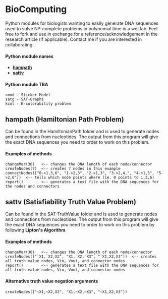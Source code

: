 # BioComputing
Python modules for biologists wanting to easily generate DNA sequences used to solve NP-complete problems in polynomial time in a wet lab. Feel free to fork and use in exchange for a reference/acknowledgement in the research article (if applicable). Contact me if you are interested in collaborating.

#### Python module names
* **[hampath](https://github.com/Abesuden/BioComputing/blob/master/README.md#hampath-hamiltonian-path-problem)**
* **[sattv](https://github.com/Abesuden/BioComputing/blob/master/README.md#sattv-Satisfiability-truth-value-problem)**

#### Python module TBA
```
smod - Sticker Model
satg - SAT-Graphs
kcol - K-colorability problem
```

## hampath (Hamiltonian Path Problem)
  Can be found in the HamiltonianPath folder and is used to generate nodes and connections from nucleotides. The output from this program will give the exact DNA sequences you need to order to work on this problem.

#### Examples of methods
```
changeMer(30)   <-- changes the DNA length of each node/connector
createNodes(7)  <-- creates 7 nodes in this example
connectNodes(["0->1,3,6", "1->2,3", "2->1,3", "3->2,4,", "4->1,5", "5->2,6"])  <-- tells which node points where (ie. 0 points to 1,3,6)
report()        <-- generates a text file with the DNA sequences for the nodes and connectors
```

## sattv (Satisfiability Truth Value Problem)
  Can be found in the SAT-TruthValue folder and is used to generate nodes and connections from nucleotides. The output from this program will give the exact DNA sequences you need to order to work on this problem by following **Lipton's Algorithm**.

#### Examples of methods
```
changeMer(30)   <-- changes the DNA length of each node/connector
createNodes(["`X1,`X2,X2", "X1,`X2,`X3", "`X1,X2,X3"])  <-- creates all truth value nodes, Vin, Vout, and connector nodes
report()        <-- generates a text file with the DNA sequences for all truth value nodes, Vin, Vout, and connector nodes
```

#### Alternative truth value negation arguments
```
createNodes(["~X1,~X2,X2", "X1,~X2,~X3", "~X1,X2,X3"])
```
